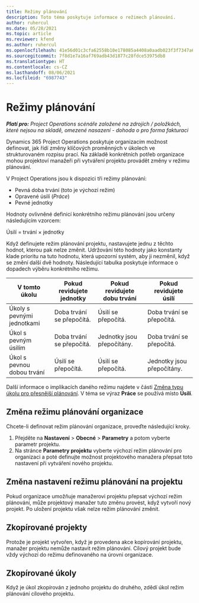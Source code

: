 ```yaml
---
title: Režimy plánování
description: Toto téma poskytuje informace o režimech plánování.
author: ruhercul
ms.date: 05/28/2021
ms.topic: article
ms.reviewer: kfend
ms.author: ruhercul
ms.openlocfilehash: 41e56d01c3cfa62558b10e178085a4408a0aadb023f3f7347a61d121f542bb08
ms.sourcegitcommit: 7f8d1e7a16af769adb43d1877c28fdce53975db8
ms.translationtype: HT
ms.contentlocale: cs-CZ
ms.lasthandoff: 08/06/2021
ms.locfileid: "6987743"
---
```

# <a name="scheduling-modes"></a>Režimy plánování

_**Platí pro:** Project Operations scénáře založené na zdrojích / položkách, které nejsou na skladě, omezené nasazení - dohoda o pro forma fakturaci_


Dynamics 365 Project Operations poskytuje organizacím možnost definovat, jak řídí změny klíčových proměnných v úkolech ve strukturovaném rozpisu prací. Na základě konkrétních potřeb organizace mohou projektoví manažeři při vytváření projektu provádět změny v režimu plánování.

V Project Operations jsou k dispozici tři režimy plánování:

  - Pevná doba trvání (toto je výchozí režim)
  - Opravené úsilí (*Práce*)
  - Pevné jednotky

Hodnoty ovlivněné definicí konkrétního režimu plánování jsou určeny následujícím vzorcem:

  Úsilí = trvání × jednotky

Když definujete režim plánování projektu, nastavujete jednu z těchto hodnot, kterou pak nelze změnit. Udržování této hodnoty jako konstanty klade prioritu na tuto hodnotu, která upozorní systém, aby ji nezměnil, když se změní další dvě hodnoty. Následující tabulka poskytuje informace o dopadech výběru konkrétního režimu.

| **V tomto úkolu**             | **Pokud revidujete jednotky**   | **Pokud revidujete dobu trvání** | **Pokud revidujete úsilí**  |
|----------------------|---------------------------|----------------------------|---------------------------|
| Úkoly s pevnými jednotkami     | Doba trvání se přepočítá. | Úsilí se přepočítá.    | Doba trvání se přepočítá. |
| Úkol s pevným úsilím    | Doba trvání se přepočítá. | Jednotky jsou přepočítány.    | Doba trvání se přepočítá. |
| Úkol s pevnou dobou trvání  | Úsilí se přepočítá.   | Úsilí se přepočítá.    | Jednotky jsou přepočítány.   |

Další informace o implikacích daného režimu najdete v části [Změna typu úkolu pro přesnější plánování](https://support.microsoft.com/en-us/office/change-the-task-type-for-more-accurate-scheduling-b0b969ad-45bc-4e9e-8967-435587548a72). V téma se výraz **Práce** se používá místo **Úsilí**.

## <a name="change-the-organizations-scheduling-mode"></a>Změna režimu plánování organizace

Chcete-li definovat režim plánování organizace, proveďte následující kroky.

1. Přejděte na **Nastavení** \> **Obecné** \> **Parametry** a potom vyberte parametr projektu. 
2. Na stránce **Parametry projektu** vyberte výchozí režim plánování pro organizaci a poté definujte možnost projektového manažera přepsat toto nastavení při vytváření nového projektu.

## <a name="change-the-scheduling-mode-setting-on-a-project"></a>Změna nastavení režimu plánování na projektu

Pokud organizace umožňuje manažerovi projektu přepsat výchozí režim plánování, může projektový manažer tuto změnu provést, když vytvoří nový projekt. Po uložení projektu však nelze režim plánování změnit.

## <a name="copied-projects"></a>Zkopírované projekty

Protože je projekt vytvořen, když je provedena akce kopírování projektu, manažer projektu nemůže nastavit režim plánování. Cílový projekt bude vždy výchozí do režimu definovaného na úrovni organizace.

## <a name="copied-tasks"></a>Zkopírované úkoly

Když je úkol zkopírován z jednoho projektu do druhého, zdědí úkol režim plánování cílového projektu.
